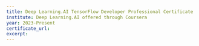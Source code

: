 ```yaml
---
title: Deep Learning.AI TensorFlow Developer Professional Certificate
institute: Deep Learning.AI offered through Coursera
year: 2023-Present
certificate_url: 
excerpt: 
---
```

